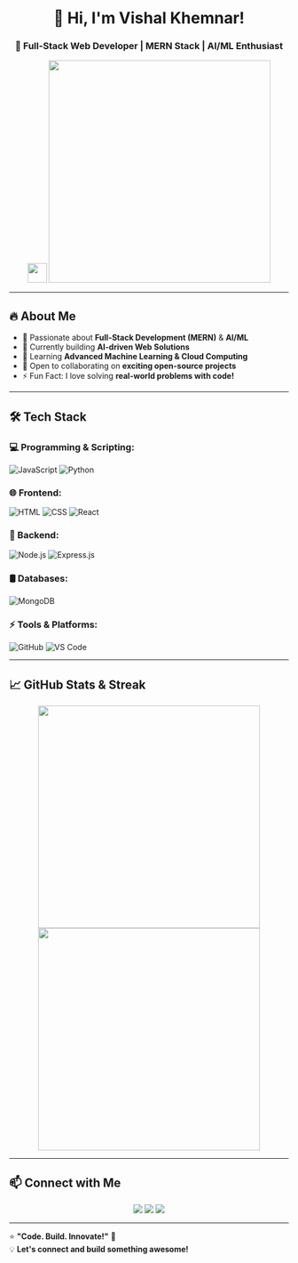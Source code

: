 <h1 align="center">👋 Hi, I'm Vishal Khemnar!</h1>
<h3 align="center">🚀 Full-Stack Web Developer | MERN Stack | AI/ML Enthusiast</h3>

<p align="center">
  <img src="https://media.giphy.com/media/hvRJCLFzcasrR4ia7z/giphy.gif" width="35px">
  <img src="https://media.giphy.com/media/f3iwJFOVOwuy7K6FFw/giphy.gif" width="400px">
</p>

---

## 🔥 About Me
- 🚀 Passionate about **Full-Stack Development (MERN)** & **AI/ML**
- 🔭 Currently building **AI-driven Web Solutions**
- 🌱 Learning **Advanced Machine Learning & Cloud Computing**
- 🤝 Open to collaborating on **exciting open-source projects**
- ⚡ Fun Fact: I love solving **real-world problems with code!**

---

## 🛠 Tech Stack

### 💻 Programming & Scripting:
![JavaScript](https://img.shields.io/badge/-JavaScript-F7DF1E?style=flat-square&logo=javascript&logoColor=black)
![Python](https://img.shields.io/badge/-Python-3776AB?style=flat-square&logo=python&logoColor=white)

### 🌐 Frontend:
![HTML](https://img.shields.io/badge/-HTML5-E34F26?style=flat-square&logo=html5&logoColor=white)
![CSS](https://img.shields.io/badge/-CSS3-1572B6?style=flat-square&logo=css3&logoColor=white)
![React](https://img.shields.io/badge/-React-61DAFB?style=flat-square&logo=react&logoColor=black)

### 🚀 Backend:
![Node.js](https://img.shields.io/badge/-Node.js-339933?style=flat-square&logo=node.js&logoColor=white)
![Express.js](https://img.shields.io/badge/-Express.js-000000?style=flat-square&logo=express&logoColor=white)

### 🛢 Databases:
![MongoDB](https://img.shields.io/badge/-MongoDB-47A248?style=flat-square&logo=mongodb&logoColor=white)

### ⚡ Tools & Platforms:
![GitHub](https://img.shields.io/badge/-GitHub-181717?style=flat-square&logo=github)
![VS Code](https://img.shields.io/badge/-VSCode-007ACC?style=flat-square&logo=visual-studio-code&logoColor=white)

---

## 📈 GitHub Stats & Streak
<p align="center">
  <img src="https://github-readme-stats.vercel.app/api?username=vishalkhemnar&show_icons=true&theme=dark" width="400px">
  <img src="https://github-readme-streak-stats.herokuapp.com/?user=vishalkhemnar&theme=dark" width="400px">
</p>

---

## 📫 Connect with Me
<p align="center">
  <a href="[https://linkedin.com/in/vishalkhemnar](https://www.linkedin.com/in/vishal-khemnar-a57451259/)"><img src="https://img.shields.io/badge/-LinkedIn-0077B5?style=for-the-badge&logo=linkedin&logoColor=white"></a>
  <a href="mailto:khemnarvishal2020@gmail.com"><img src="https://img.shields.io/badge/-Gmail-D14836?style=for-the-badge&logo=gmail&logoColor=white"></a>
  <a href="[https://github.com/vishalkhemnar](https://github.com/vishalkhemnar06)"><img src="https://img.shields.io/badge/-GitHub-181717?style=for-the-badge&logo=github&logoColor=white"></a>
</p>

---

⭐ **"Code. Build. Innovate!"** 🚀  
💡 **Let's connect and build something awesome!**
